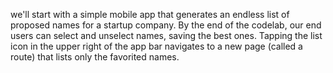 we'll start with a simple mobile app that generates an endless list of proposed names for a startup company. By the end of the codelab, our end users can select and unselect names, saving the best ones. Tapping the list icon in the upper right of the app bar navigates to a new page (called a route) that lists only the favorited names.
